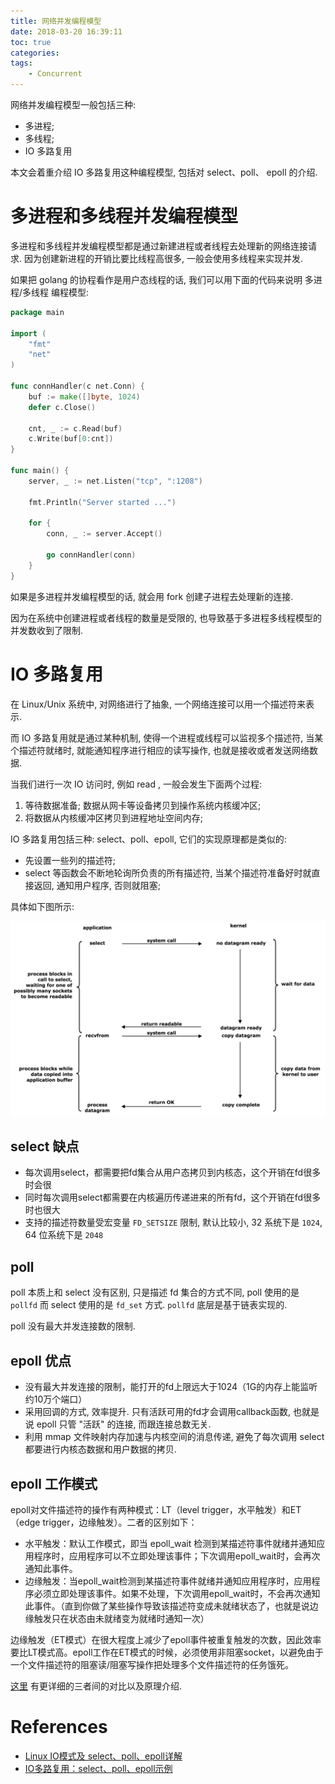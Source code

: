 ```yaml
---
title: 网络并发编程模型
date: 2018-03-20 16:39:11
toc: true
categories:
tags:
    - Concurrent
---
```


网络并发编程模型一般包括三种:

* 多进程;
* 多线程;
* IO 多路复用

本文会着重介绍 IO 多路复用这种编程模型, 包括对 select、poll、 epoll 的介绍.

# 多进程和多线程并发编程模型

多进程和多线程并发编程模型都是通过新建进程或者线程去处理新的网络连接请求.
因为创建新进程的开销比要比线程高很多, 一般会使用多线程来实现并发.

如果把 golang 的协程看作是用户态线程的话, 我们可以用下面的代码来说明 多进程/多线程 编程模型:

```go
package main

import (
	"fmt"
	"net"
)

func connHandler(c net.Conn) {
	buf := make([]byte, 1024)
	defer c.Close()

	cnt, _ := c.Read(buf)
	c.Write(buf[0:cnt])
}

func main() {
	server, _ := net.Listen("tcp", ":1208")

	fmt.Println("Server started ...")

	for {
		conn, _ := server.Accept()
		
		go connHandler(conn)
	}
}
```

如果是多进程并发编程模型的话, 就会用 fork 创建子进程去处理新的连接.

因为在系统中创建进程或者线程的数量是受限的, 也导致基于多进程多线程模型的并发数收到了限制.

# IO 多路复用

在 Linux/Unix 系统中, 对网络进行了抽象, 一个网络连接可以用一个描述符来表示.

而 IO 多路复用就是通过某种机制, 使得一个进程或线程可以监视多个描述符, 当某个描述符就绪时,
就能通知程序进行相应的读写操作, 也就是接收或者发送网络数据.

当我们进行一次 IO 访问时, 例如 read , 一般会发生下面两个过程:

1. 等待数据准备; 数据从网卡等设备拷贝到操作系统内核缓冲区;
2. 将数据从内核缓冲区拷贝到进程地址空间内存;

IO 多路复用包括三种: select、poll、epoll, 它们的实现原理都是类似的:

* 先设置一些列的描述符;
* select 等函数会不断地轮询所负责的所有描述符, 当某个描述符准备好时就直接返回, 通知用户程序, 否则就阻塞;

具体如下图所示:

![multiplexing_model](/img/network/multiplexing_model.png "opt title")

## select 缺点

* 每次调用select，都需要把fd集合从用户态拷贝到内核态，这个开销在fd很多时会很
* 同时每次调用select都需要在内核遍历传递进来的所有fd，这个开销在fd很多时也很大
* 支持的描述符数量受宏变量 `FD_SETSIZE` 限制, 默认比较小, 32 系统下是 `1024`, 64 位系统下是 `2048`

## poll

poll 本质上和 select 没有区别, 只是描述 fd 集合的方式不同, poll 使用的是 `pollfd` 而 select 使用的是 `fd_set` 方式.
`pollfd` 底层是基于链表实现的.

poll 没有最大并发连接数的限制.

## epoll 优点

* 没有最大并发连接的限制，能打开的fd上限远大于1024（1G的内存上能监听约10万个端口）
* 采用回调的方式, 效率提升. 只有活跃可用的fd才会调用callback函数, 也就是说 epoll 只管 "活跃" 的连接, 而跟连接总数无关.
* 利用 mmap 文件映射内存加速与内核空间的消息传递, 避免了每次调用 select 都要进行内核态数据和用户数据的拷贝.

## epoll 工作模式

epoll对文件描述符的操作有两种模式：LT（level trigger，水平触发）和ET（edge trigger，边缘触发）。二者的区别如下：

* 水平触发：默认工作模式，即当 epoll_wait 检测到某描述符事件就绪并通知应用程序时，应用程序可以不立即处理该事件；下次调用epoll_wait时，会再次通知此事件。
* 边缘触发：当epoll_wait检测到某描述符事件就绪并通知应用程序时，应用程序必须立即处理该事件。如果不处理，下次调用epoll_wait时，不会再次通知此事件。（直到你做了某些操作导致该描述符变成未就绪状态了，也就是说边缘触发只在状态由未就绪变为就绪时通知一次）

边缘触发（ET模式）在很大程度上减少了epoll事件被重复触发的次数，因此效率要比LT模式高。epoll工作在ET模式的时候，必须使用非阻塞socket，以避免由于一个文件描述符的阻塞读/阻塞写操作把处理多个文件描述符的任务饿死。

[这里](http://blog.csdn.net/lisonglisonglisong/article/details/51328062) 有更详细的三者间的对比以及原理介绍.

# References

- [Linux IO模式及 select、poll、epoll详解](https://segmentfault.com/a/1190000003063859)
- [IO多路复用：select、poll、epoll示例](http://blog.csdn.net/lisonglisonglisong/article/details/51328062)
